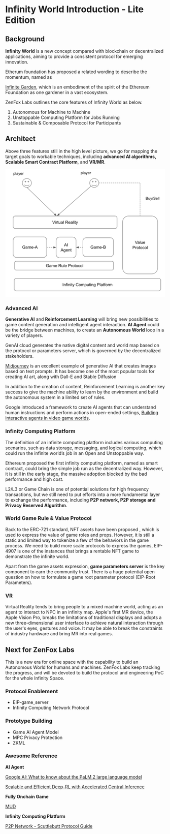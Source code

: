 

# Infinity World Introduction - Lite Edition


## Background 

**Infinity World** is a new concept compared with blockchain or decentralized applications, aiming to provide a consistent protocol for emerging innovation.  

Etherum foundation has proposed a related wording to describe the momentum, named as  

[Infinite Garden](https://ethereum.foundation/infinitegarden), which is an embodiment of the spirit of the Ethereum Foundation as one gardener in a vast ecosystem.

ZenFox Labs outlines the core features of Infinity World as below.

1. Autonomous for Machine to Machine
2. Unstoppable Computing Platform for Jobs Running
3. Sustainable & Composable Protocol for Participants


## Architect


Above three features still in the high level picture, we go for mapping the target goals to workable techniques, including **advanced AI algorithms, Scalable Smart Contract Platform**, and **VR/MR**. 

![infinity architect](./docs/architect.png)


### Advanced AI 

**Generative AI** and **Reinforcement Learning** will bring new possibilities to game content generation and intelligent agent interaction. **AI Agent** could be the bridge between machines, to create an **Autonomous World** loop in a variety of players.

GenAI cloud generates the native digital content and world map based on the protocol or parameters server, which is governed by the decentralized stakeholders. 

[Midjourney](https://www.midjourney.com/home/?callbackUrl=%2Fapp%2F) is an excellent example of generative AI that creates images based on text prompts. It has become one of the most popular tools for creating AI art, along with Dall-E and Stable Diffusion

In addition to the creation of content, Reinforcement Learning is another key success to give the machine ability to learn by the environment and build the autonomous system in a limited set of rules. 

Google introduced a framework to create AI agents that can understand human instructions and perform actions in open-ended settings, [Building interactive agents in video game worlds](https://www.deepmind.com/blog/building-interactive-agents-in-video-game-worlds). 


### Infinity Computing Platform 

The definition of an infinite computing platform includes various computing scenarios, such as data storage, messaging, and logical computing, which could run the infinite world’s job in an Open and Unstoppable way.

Ethereum proposed the first infinity computing platform, named as smart contract, could bring the simple job run as the decentralized way. However, it is still in the early stage, the massive adoption blocked by the bad performance and high cost. 

L2/L3 or Game Chain is one of potential solutions for high frequency transactions, but we still need to put efforts into a more fundamental layer to exchange the performance, including **P2P network, P2P storage and Privacy Reserved Algorithm**.


### World Game Rule & Value Protocol

Back to the ERC-721 standard, NFT assets have been proposed , which is used to express the value of game roles and props. However,  it is still a static and limited way to tokenize a few of the behaviors in the game process. We need to build more scale protocols to express the games, EIP-4907 is one of the instances that brings a rentable NFT game to demonstrate the infinite world.

Apart from the game assets expression, **game parameters server** is the key component to earn the community trust. There is a huge potential open question on how to formulate a game root parameter protocol (EIP-Root Parameters).


### VR 

Virtual Reality tends to bring people to a mixed machine world, acting as an agent to interact to NPC in an infinity map. Apple's first MR device, the Apple Vision Pro, breaks the limitations of traditional displays and adopts a new three-dimensional user interface to achieve natural interaction through the user's eyes, gestures and voice. It may be able to break the constraints of industry hardware and bring MR into real games.


## Next for ZenFox Labs

This is a new era for online space with the capability to build an Autonomous World for humans and machines. ZenFox Labs keep tracking the progress, and will be devoted to build the protocol and engineering PoC for the whole Infinity Space.

### Protocol Enablement
* EIP-game_server
* Infinity Computing Network Protocol

### Prototype Building
* Game AI Agent Model
* MPC Privacy Protection
* ZKML 

### Awesome Reference

**AI Agent**

[Google AI: What to know about the PaLM 2 large language model](https://blog.google/technology/ai/google-palm-2-ai-large-language-model/)

[ Scalable and Efficient Deep-RL with Accelerated Central Inference](https://github.com/google-research/seed_rl)

**Fully Onchain Game**

[MUD](https://mud.dev/)

**Infinity Computing Platform**

[P2P Network - Scuttlebutt Protocol Guide](https://ssbc.github.io/scuttlebutt-protocol-guide/)
